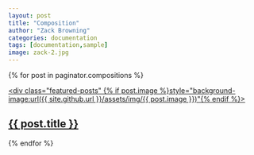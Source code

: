 ```yaml
---
layout: post
title: "Composition"
author: "Zack Browning"
categories: documentation
tags: [documentation,sample]
image: zack-2.jpg
---
```


{% for post in paginator.compositions %} <article><a href="{{ site.github.url }}{{ post.url }}"><div class="featured-posts" {% if post.image %}style="background-image:url({{ site.github.url }}/assets/img/{{ post.image }})"{% endif %}><h2><span>{{ post.title }}</span></h2></div></a></article> {% endfor %}
